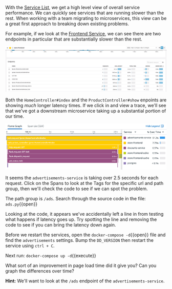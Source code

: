 With the [Service List](https://app.datadoghq.com/apm/services), we get a high level view of overall service performance. We can quickly see services that are running slower than the rest. When working with a team migrating to microservices, this view can be a great first approach to breaking down existing problems.

For example, if we look at the [Frontend Service](https://app.datadoghq.com/apm/service/store-frontend), we can see there are two endpoints in particular that are substantially slower than the rest. 

![Slow Services](./assets/bottleneck.gif)

Both the `HomeController#index` and the `ProductController#show` enpoints are showing *much* longer latency times. If we click in and view a trace, we'll see that we've got a downstream microservice taking up a substantial portion of our time.

![Flame Graph](./assets/store-frontend_flame-graph.png)

It seems the `advertisements-service` is taking over 2.5 seconds for each request. Click on the Spans to look at the Tags for the specific url and path group, then we'll check the code to see if we can spot the problem.

The path group is `/ads`. Search through the source code in the file: `ads.py`{{open}}

Looking at the code, it appears we've accidentally left a line in from testing what happens if latency goes up. Try spotting the line and removing the code to see if you can bring the latency down again.

Before we restart the services, open the `docker-compose -d`{{open}} file and find the `advertisements` settings. Bump the `DD_VERSION` then restart the service using  `ctrl + C`.

Next run:
`docker-compose up -d`{{execute}}

What sort of an improvement in page load time did it give you? Can you graph the differences over time?

**Hint:** We'll want to look at the `/ads` endpoint of the `advertisements-service`.
